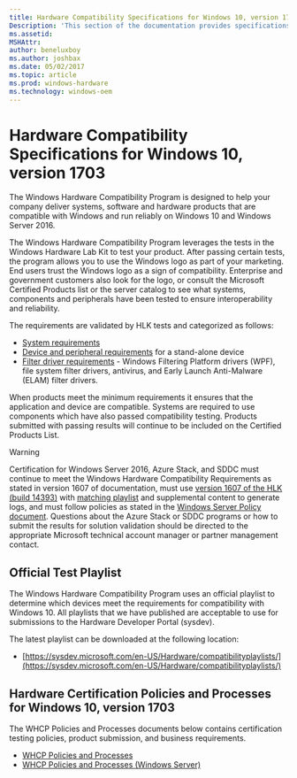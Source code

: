 ```yaml
---
title: Hardware Compatibility Specifications for Windows 10, version 1703
Description: 'This section of the documentation provides specifications for hardware compatibility with Windows 10, version 1703.'
ms.assetid: 
MSHAttr: 
author: beneluxboy
ms.author: joshbax
ms.date: 05/02/2017
ms.topic: article
ms.prod: windows-hardware
ms.technology: windows-oem
---
```


# Hardware Compatibility Specifications for Windows 10, version 1703

The Windows Hardware Compatibility Program is designed to help your company deliver systems, software and hardware products that are compatible with Windows and run reliably on Windows 10 and Windows Server 2016.

The Windows Hardware Compatibility Program leverages the tests in the Windows Hardware Lab Kit to test your product. After passing certain tests, the program allows you to use the Windows logo as part of your marketing. End users trust the Windows logo as a sign of compatibility. Enterprise and government customers also look for the logo, or consult the Microsoft Certified Products list or the server catalog to see what systems, components and peripherals have been tested to ensure interoperability and reliability.

The requirements are validated by HLK tests and categorized as follows:

- [System requirements](systems.md)
- [Device and peripheral requirements](device.md) for a stand-alone device
- [Filter driver requirements](filter.md) - Windows Filtering Platform drivers (WPF), file system filter drivers, antivirus, and Early Launch Anti-Malware (ELAM) filter drivers.

When products meet the minimum requirements it ensures that the application and device are compatible. Systems are required to use components which have also passed compatibility testing. Products submitted with passing results will continue to be included on the Certified Products List.

> [!WARNING]
> Certification for Windows Server 2016, Azure Stack, and SDDC must continue to meet the Windows Hardware Compatibility Requirements as stated in version 1607 of documentation, must use [version 1607 of the HLK (build 14393)](https://go.microsoft.com/fwlink/p/?LinkID=404112) with [matching playlist](http://aka.ms/hlkplaylist) and supplemental content to generate logs, and must follow policies as stated in the [Windows Server Policy document](https://go.microsoft.com/fwlink/p/?linkid=834831). Questions about the Azure Stack or SDDC programs or how to submit the results for solution validation should be directed to the appropriate Microsoft technical account manager or partner management contact.

## Official Test Playlist

The Windows Hardware Compatibility Program uses an official playlist to determine which devices meet the requirements for compatibility with Windows 10. All playlists that we have published are acceptable to use for submissions to the Hardware Developer Portal (sysdev).

The latest playlist can be downloaded at the following location:

- [https://sysdev.microsoft.com/en-US/Hardware/compatibilityplaylists/](https://sysdev.microsoft.com/en-US/Hardware/compatibilityplaylists/)

## Hardware Certification Policies and Processes for Windows 10, version 1703

The WHCP Policies and Processes documents below contains certification testing policies, product submission, and business requirements.

- [WHCP Policies and Processes](http://go.microsoft.com/fwlink/p/?LinkID=846349)
- [WHCP Policies and Processes (Windows Server)](https://go.microsoft.com/fwlink/p/?linkid=834831)
